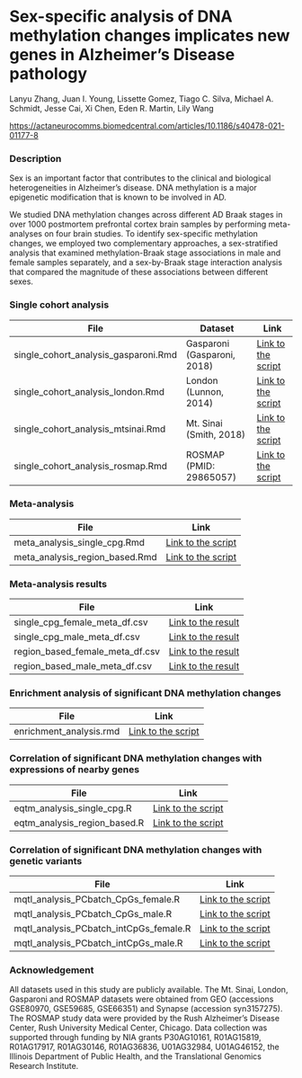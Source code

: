 # Sex-specific analysis of DNA methylation changes implicates new genes in Alzheimer’s Disease pathology
Lanyu Zhang, Juan I. Young, Lissette Gomez, Tiago C. Silva, Michael A. Schmidt, Jesse Cai, Xi Chen, Eden R. Martin, Lily Wang        

https://actaneurocomms.biomedcentral.com/articles/10.1186/s40478-021-01177-8

### Description

Sex is an important factor that contributes to the clinical and biological heterogeneities in Alzheimer’s disease. DNA methylation is a major epigenetic modification that is known to be involved in AD. 

We studied DNA methylation changes across different AD Braak stages in over 1000 postmortem prefrontal cortex brain samples by performing meta-analyses on four brain studies. To identify sex-specific methylation changes, we employed two complementary approaches, a sex-stratified analysis that examined methylation-Braak stage associations in male and female samples separately, and a sex-by-Braak stage interaction analysis that compared the magnitude of these associations between different sexes.  

### Single cohort analysis

| File                 | Dataset | Link |
|----------------------|-------------|-------------|
| single_cohort_analysis_gasparoni.Rmd        |   Gasparoni (Gasparoni, 2018) | [Link to the script](https://github.com/TransBioInfoLab/ADMetaBySex/blob/master/single_cohort_analysis_gasparoni.Rmd) |
| single_cohort_analysis_london.Rmd           |   London (Lunnon, 2014)    | [Link to the script](https://github.com/TransBioInfoLab/ADMetaBySex/blob/master/single_cohort_analysis_london.Rmd) |
| single_cohort_analysis_mtsinai.Rmd          |   Mt. Sinai (Smith, 2018)  | [Link to the script](https://github.com/TransBioInfoLab/ADMetaBySex/blob/master/single_cohort_analysis_mtsinai.Rmd) |
| single_cohort_analysis_rosmap.Rmd           |   ROSMAP (PMID: 29865057)    | [Link to the script](https://github.com/TransBioInfoLab/ADMetaBySex/blob/master/single_cohort_analysis_rosmap.Rmd) |


### Meta-analysis 

| File                 | Link |
|----------------------|-------------|
| meta_analysis_single_cpg.Rmd | [Link to the script](https://github.com/TransBioInfoLab/ADMetaBySex/blob/master/meta_analysis_single_cpg.rmd) |
| meta_analysis_region_based.Rmd | [Link to the script](https://github.com/TransBioInfoLab/ADMetaBySex/blob/master/meta_analysis_region_based.rmd) |


### Meta-analysis results

| File                 | Link |
|----------------------|-------------|
| single_cpg_female_meta_df.csv         | [Link to the result](https://github.com/TransBioInfoLab/ADMetaBySex/blob/master/single_cpg_female_meta_df.csv) |
| single_cpg_male_meta_df.csv           | [Link to the result](https://github.com/TransBioInfoLab/ADMetaBySex/blob/master/single_cpg_male_meta_df.csv) |
| region_based_female_meta_df.csv       | [Link to the result](https://github.com/TransBioInfoLab/ADMetaBySex/blob/master/region_based_female_meta_df.csv) |
| region_based_male_meta_df.csv         | [Link to the result](https://github.com/TransBioInfoLab/ADMetaBySex/blob/master/region_based_male_meta_df.csv) |


### Enrichment analysis of significant DNA methylation changes 

| File                 | Link |
|----------------------|-------------|
| enrichment_analysis.rmd | [Link to the script](https://github.com/TransBioInfoLab/ADMetaBySex/blob/master/enrichment_analysis.rmd) |

### Correlation of significant DNA methylation changes with expressions of nearby genes

| File                 | Link |
|----------------------|-------------|
| eqtm_analysis_single_cpg.R | [Link to the script](https://github.com/TransBioInfoLab/ADMetaBySex/blob/master/eqtm_analysis_single_cpg.R) |
| eqtm_analysis_region_based.R | [Link to the script](https://github.com/TransBioInfoLab/ADMetaBySex/blob/master/eqtm_analysis_region_based.R) |

### Correlation of significant DNA methylation changes with genetic variants

| File                 | Link |
|----------------------|-------------|
| mqtl_analysis_PCbatch_CpGs_female.R | [Link to the script](https://github.com/TransBioInfoLab/ADMetaBySex/blob/master/mqtl_analysis_PCbatch_CpGs_female.R) |
| mqtl_analysis_PCbatch_CpGs_male.R | [Link to the script](https://github.com/TransBioInfoLab/ADMetaBySex/blob/master/mqtl_analysis_PCbatch_CpGs_male.R) |
| mqtl_analysis_PCbatch_intCpGs_female.R | [Link to the script](https://github.com/TransBioInfoLab/ADMetaBySex/blob/master/mqtl_analysis_PCbatch_intCpGs_female.R) |
| mqtl_analysis_PCbatch_intCpGs_male.R | [Link to the script](https://github.com/TransBioInfoLab/ADMetaBySex/blob/master/mqtl_analysis_PCbatch_intCpGs_male.R) |

### Acknowledgement
All datasets used in this study are publicly available. The Mt. Sinai, London, Gasparoni and ROSMAP datasets were obtained from GEO (accessions GSE80970, GSE59685, GSE66351) and Synapse (accession syn3157275). The ROSMAP study data were provided by the Rush Alzheimer’s Disease Center, Rush University Medical Center, Chicago. Data collection was supported through funding by NIA grants P30AG10161, R01AG15819, R01AG17917, R01AG30146, R01AG36836, U01AG32984, U01AG46152, the Illinois Department of Public Health, and the Translational Genomics Research Institute. 


